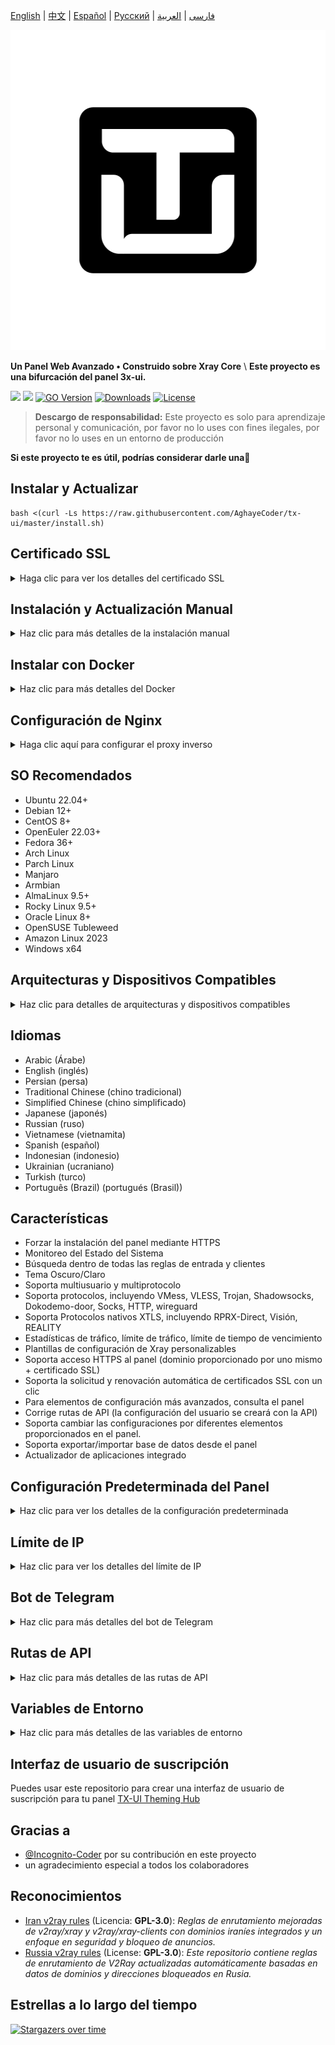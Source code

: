 [English](/README.md) | [中文](/README.zh_CN.md) | [Español](/README.es_ES.md) | [Русский](/README.ru_RU.md) | [فارسی](/README.fa_IR.md) | [العربية](/README.ar_EG.md)

<p align="center">
  <picture>
    <img alt="tx-ui" src="./media/tx-ui-dark.png" style="width:512px;height:512px;">
  </picture>
</p>

**Un Panel Web Avanzado • Construido sobre Xray Core** \ 
**Este proyecto es una bifurcación del panel 3x-ui.**

[![](https://img.shields.io/github/v/release/AghayeCoder/tx-ui.svg)](https://github.com/AghayeCoder/tx-ui/releases)
[![](https://img.shields.io/github/actions/workflow/status/AghayeCoder/tx-ui/release.yml.svg)](#)
[![GO Version](https://img.shields.io/github/go-mod/go-version/AghayeCoder/tx-ui.svg)](#)
[![Downloads](https://img.shields.io/github/downloads/AghayeCoder/tx-ui/total.svg)](#)
[![License](https://img.shields.io/badge/license-GPL%20V3-blue.svg?longCache=true)](https://www.gnu.org/licenses/gpl-3.0.en.html)

> **Descargo de responsabilidad:** Este proyecto es solo para aprendizaje personal y comunicación, por favor no lo uses
> con fines ilegales, por favor no lo uses en un entorno de producción

**Si este proyecto te es útil, podrías considerar darle una**:star2:

## Instalar y Actualizar

```
bash <(curl -Ls https://raw.githubusercontent.com/AghayeCoder/tx-ui/master/install.sh)
```

## Certificado SSL

<details>
  <summary>Haga clic para ver los detalles del certificado SSL</summary>

### ACME

Para gestionar certificados SSL utilizando ACME:

1. Asegúrate de que tu dominio esté correctamente resuelto al servidor.
2. Ejecuta el comando `x-ui` en la terminal y elige `Gestión de Certificados SSL`.
3. Se te presentarán las siguientes opciones:

    - **Get SSL:** Obtener certificados SSL.
    - **Revoke:** Revocar certificados SSL existentes.
    - **Force Renew:** Forzar la renovación de certificados SSL.
    - **Show Existing Domains:** Mostrar todos los certificados de dominio disponibles en el servidor.
    - **Set Certificate Paths for the Panel:** Especificar el certificado para tu dominio que será utilizado por el
      panel.

### Certbot

Para instalar y usar Certbot:

```sh
apt-get install certbot -y
certbot certonly --standalone --agree-tos --register-unsafely-without-email -d yourdomain.com
certbot renew --dry-run
```

### Cloudflare

El script de gestión incluye una aplicación de certificado SSL integrada para Cloudflare. Para usar este script para
solicitar un certificado, necesitas lo siguiente:

- Correo electrónico registrado en Cloudflare
- Clave API Global de Cloudflare
- El nombre de dominio debe estar resuelto al servidor actual a través de Cloudflare

**Cómo obtener la Clave API Global de Cloudflare:**

1. Ejecuta el comando `x-ui` en la terminal y elige `Certificado SSL de Cloudflare`.
2. Visita el enlace: [Tokens de API de Cloudflare](https://dash.cloudflare.com/profile/api-tokens).
3. Haz clic en "Ver Clave API Global" (consulta la captura de pantalla a continuación):
   ![](media/APIKey1.PNG)
4. Es que necesites volver a autenticar tu cuenta. Después de eso, se mostrará la Clave API (consulta la captura
   de pantalla a continuación):
   ![](media/APIKey2.png)

Al utilizarlo, simplemente ingresa tu `nombre de dominio`, `correo electrónico` y `CLAVE API`. El diagrama es el
siguiente:
![](media/DetailEnter.png)

</details>

## Instalación y Actualización Manual

<details>
  <summary>Haz clic para más detalles de la instalación manual</summary>

#### Uso

1. Para descargar la última versión del paquete comprimido directamente en tu servidor, ejecuta el siguiente comando:

```sh
ARCH=$(uname -m)
case "${ARCH}" in
  x86_64 | x64 | amd64) XUI_ARCH="amd64" ;; 
  i*86 | x86) XUI_ARCH="386" ;; 
  armv8* | armv8 | arm64 | aarch64) XUI_ARCH="arm64" ;; 
  armv7* | armv7) XUI_ARCH="armv7" ;; 
  armv6* | armv6) XUI_ARCH="armv6" ;; 
  armv5* | armv5) XUI_ARCH="armv5" ;; 
  *) XUI_ARCH="amd64" ;; 
esac


wget https://github.com/AghayeCoder/tx-ui/releases/latest/download/x-ui-linux-${XUI_ARCH}.tar.gz
```

2. Una vez que se haya descargado el paquete comprimido, ejecuta los siguientes comandos para instalar o actualizar
   x-ui:

```sh
ARCH=$(uname -m)
case "${ARCH}" in
  x86_64 | x64 | amd64) XUI_ARCH="amd64" ;; 
  i*86 | x86) XUI_ARCH="386" ;; 
  armv8* | armv8 | arm64 | aarch64) XUI_ARCH="arm64" ;; 
  armv7* | armv7) XUI_ARCH="armv7" ;; 
  armv6* | armv6) XUI_ARCH="armv6" ;; 
  armv5* | armv5) XUI_ARCH="armv5" ;; 
  *) XUI_ARCH="amd64" ;; 
esac

cd /root/ 
rm -rf x-ui/ /usr/local/x-ui/ /usr/bin/x-ui
tar zxvf x-ui-linux-${XUI_ARCH}.tar.gz
chmod +x x-ui/x-ui x-ui/bin/xray-linux-* x-ui/x-ui.sh
cp x-ui/x-ui.sh /usr/bin/x-ui
cp -f x-ui/x-ui.service /etc/systemd/system/
mv x-ui/ /usr/local/
systemctl daemon-reload
systemctl enable x-ui
systemctl restart x-ui
```

</details>

## Instalar con Docker

<details>
  <summary>Haz clic para más detalles del Docker</summary>

#### Uso

1. Instala Docker:

   ```sh
   bash <(curl -sSL https://get.docker.com)
   ```

2. Clona el Repositorio del Proyecto:

   ```sh
   git clone https://github.com/AghayeCoder/tx-ui.git
   cd tx-ui
   ```

3. Inicia el Servicio

   ```sh
   docker compose up -d
   ```

   O tambien

   ```sh
   docker run -itd \
      -e XRAY_VMESS_AEAD_FORCED=false \
      -v $PWD/db/:/etc/x-ui/ \
      -v $PWD/cert/:/root/cert/ \
      --network=host \
      --restart=unless-stopped \
      --name tx-ui \
      ghcr.io/aghayecoder/tx-ui:latest
   ```

actualizar a la última versión

   ```sh
    cd tx-ui
    docker compose down
    docker compose pull tx-ui
    docker compose up -d
   ```

eliminar tx-ui de docker

   ```sh
    docker stop tx-ui
    docker rm tx-ui
    cd --
    rm -r tx-ui
   ```

</details>

## Configuración de Nginx

<details>
  <summary>Haga clic aquí para configurar el proxy inverso</summary>

#### Proxy inverso Nginx

```nginx
location / {
    proxy_set_header X-Forwarded-For $proxy_add_x_forwarded_for;
    proxy_set_header X-Forwarded-Proto $scheme;
    proxy_set_header Host $http_host;
    proxy_set_header X-Real-IP $remote_addr;
    proxy_set_header Range $http_range;
    proxy_set_header If-Range $http_if_range; 
    proxy_redirect off;
    proxy_pass http://127.0.0.1:2053;
}
```

#### Nginx sub-path

- EAsegúrese de que la "Ruta Raíz de la URL del Panel" en la configuración del panel `/sub` es la misma.
- El `url` en la configuración del panel debe terminar con `/`.

```nginx
location /sub {
    proxy_set_header X-Forwarded-For $proxy_add_x_forwarded_for;
    proxy_set_header X-Forwarded-Proto $scheme;
    proxy_set_header Host $http_host;
    proxy_set_header X-Real-IP $remote_addr;
    proxy_set_header Range $http_range;
    proxy_set_header If-Range $http_if_range; 
    proxy_redirect off;
    proxy_pass http://127.0.0.1:2053;
}
```

</details>

## SO Recomendados

- Ubuntu 22.04+
- Debian 12+
- CentOS 8+
- OpenEuler 22.03+
- Fedora 36+
- Arch Linux
- Parch Linux
- Manjaro
- Armbian
- AlmaLinux 9.5+
- Rocky Linux 9.5+
- Oracle Linux 8+
- OpenSUSE Tubleweed
- Amazon Linux 2023
- Windows x64

## Arquitecturas y Dispositivos Compatibles

<details>
  <summary>Haz clic para detalles de arquitecturas y dispositivos compatibles</summary>

Nuestra plataforma ofrece compatibilidad con una amplia gama de arquitecturas y dispositivos, garantizando flexibilidad
en diversos entornos informáticos. A continuación se presentan las principales arquitecturas que admitimos:

- **amd64**: Esta arquitectura predominante es la estándar para computadoras personales y servidores, y admite la
  mayoría de los sistemas operativos modernos sin problemas.

- **x86 / i386**: Ampliamente adoptada en computadoras de escritorio y portátiles, esta arquitectura cuenta con un
  amplio soporte de numerosos sistemas operativos y aplicaciones, incluidos, entre otros, Windows, macOS y sistemas
  Linux.

- **armv8 / arm64 / aarch64**: Diseñada para dispositivos móviles y embebidos contemporáneos, como teléfonos
  inteligentes y tabletas, esta arquitectura está ejemplificada por dispositivos como Raspberry Pi 4, Raspberry Pi 3,
  Raspberry Pi Zero 2/Zero 2 W, Orange Pi 3 LTS, entre otros.

- **armv7 / arm / arm32**: Sirve como arquitectura para dispositivos móviles y embebidos más antiguos, y sigue siendo
  ampliamente utilizada en dispositivos como Orange Pi Zero LTS, Orange Pi PC Plus, Raspberry Pi 2, entre otros.

- **armv6 / arm / arm32**: Orientada a dispositivos embebidos muy antiguos, esta arquitectura, aunque menos común,
  todavía se utiliza. Dispositivos como Raspberry Pi 1, Raspberry Pi Zero/Zero W, dependen de esta arquitectura.

- **armv5 / arm / arm32**: Una arquitectura más antigua asociada principalmente con sistemas embebidos tempranos, es
  menos común hoy en día pero aún puede encontrarse en dispositivos heredados como versiones antiguas de Raspberry Pi y
  algunos teléfonos inteligentes más antiguos.

</details>

## Idiomas

- Arabic (Árabe)
- English (inglés)
- Persian (persa)
- Traditional Chinese (chino tradicional)
- Simplified Chinese (chino simplificado)
- Japanese (japonés)
- Russian (ruso)
- Vietnamese (vietnamita)
- Spanish (español)
- Indonesian (indonesio)
- Ukrainian (ucraniano)
- Turkish (turco)
- Português (Brazil) (portugués (Brasil))

## Características

- Forzar la instalación del panel mediante HTTPS
- Monitoreo del Estado del Sistema
- Búsqueda dentro de todas las reglas de entrada y clientes
- Tema Oscuro/Claro
- Soporta multiusuario y multiprotocolo
- Soporta protocolos, incluyendo VMess, VLESS, Trojan, Shadowsocks, Dokodemo-door, Socks, HTTP, wireguard
- Soporta Protocolos nativos XTLS, incluyendo RPRX-Direct, Visión, REALITY
- Estadísticas de tráfico, límite de tráfico, límite de tiempo de vencimiento
- Plantillas de configuración de Xray personalizables
- Soporta acceso HTTPS al panel (dominio proporcionado por uno mismo + certificado SSL)
- Soporta la solicitud y renovación automática de certificados SSL con un clic
- Para elementos de configuración más avanzados, consulta el panel
- Corrige rutas de API (la configuración del usuario se creará con la API)
- Soporta cambiar las configuraciones por diferentes elementos proporcionados en el panel.
- Soporta exportar/importar base de datos desde el panel
- Actualizador de aplicaciones integrado

## Configuración Predeterminada del Panel

<details>
  <summary>Haz clic para ver los detalles de la configuración predeterminada</summary>

### Nombre de usuario, Contraseña, Puerto y Ruta Base Web

Si elige no modificar estas configuraciones, se generarán aleatoriamente (esto no se aplica a Docker).

**Configuraciones predeterminadas para Docker:**

- **Nombre de usuario:** admin
- **Contraseña:** admin
- **Puerto:** 2053

### Gestión de la Base de Datos:

Puedes realizar copias de seguridad y restauraciones de la base de datos directamente desde el panel.

- **Ruta de la Base de Datos:**
    - `/etc/x-ui/x-ui.db`

### Ruta Base Web

1. **Restablecer la Ruta Base Web:**
    - Abre tu terminal.
    - Ejecuta el comando `x-ui`.
    - Selecciona la opción `Restablecer la Ruta Base Web`.

2. **Generar o Personalizar la Ruta:**
    - La ruta se generará aleatoriamente, o puedes ingresar una ruta personalizada.

3. **Ver Configuración Actual:**
    - Para ver tu configuración actual, utiliza el comando `x-ui settings` en el terminal o selecciona
      `Ver Configuración Actual` en `x-ui`.

### Recomendación de Seguridad:

- Para mayor seguridad, utiliza una palabra larga y aleatoria en la estructura de tu URL.

**Ejemplos:**

- `http://ip:port/*webbasepath*/panel`
- `http://domain:port/*webbasepath*/panel`

</details>

## Límite de IP

<details>
  <summary>Haz clic para ver los detalles del límite de IP</summary>

#### Uso

**Nota:** El Límite de IP no funcionará correctamente cuando uses Túnel IP.

Para habilitar la funcionalidad de límite de IP, necesitas instalar `fail2ban` y los archivos requeridos siguiendo estos
pasos:

1. Ejecuta el comando `x-ui` en el terminal, luego elige `Gestión de Límite de IP`.
2. Verás las siguientes opciones:

    - **Cambiar la Duración del Bloqueo:** Ajustar la duración de los bloqueos.
    - **Desbloquear a Todos:** Levantar todos los bloqueos actuales.
    - **Revisar los Registros:** Revisar los registros.
    - **Estado de Fail2ban:** Verificar el estado de `fail2ban`.
    - **Reiniciar Fail2ban:** Reiniciar el servicio `fail2ban`.
    - **Desinstalar Fail2ban:** Desinstalar Fail2ban con la configuración.

3. Agrega una ruta para el registro de acceso en el panel configurando `Xray Configs/log/Access log` a `./access.log`,
   luego guarda y reinicia Xray.

</details>

## Bot de Telegram

<details>
  <summary>Haz clic para más detalles del bot de Telegram</summary>

#### Uso

El panel web admite tráfico diario, inicio de sesión en el panel, copia de seguridad de la base de datos, estado del
sistema, información del cliente y otras notificaciones y funciones a través del Bot de Telegram. Para usar el bot,
debes establecer los parámetros relacionados con el bot en el panel, que incluyen:

- Token de Telegram
- ID de chat de administrador(es)
- Hora de Notificación (en sintaxis cron)
- Notificación de Fecha de Caducidad
- Notificación de Capacidad de Tráfico
- Copia de seguridad de la base de datos
- Notificación de Carga de CPU

**Sintaxis de referencia:**

- `30 * * * * *` - Notifica a los 30s de cada punto
- `0 */10 * * * *` - Notifica en el primer segundo de cada 10 minutos
- `@hourly` - Notificación por hora
- `@daily` - Notificación diaria (00:00 de la mañana)
- `@weekly` - Notificación semanal
- `@every 8h` - Notifica cada 8 horas

### Funcionalidades del Bot de Telegram

- Reporte periódico
- Notificación de inicio de sesión
- Notificación de umbral de CPU
- Umbral de Notificación para Fecha de Caducidad y Tráfico para informar con anticipación
- Soporte para menú de reporte de cliente si el nombre de usuario de Telegram del cliente se agrega a las
  configuraciones de usuario
- Soporte para reporte de tráfico de Telegram buscado con UUID (VMESS/VLESS) o Contraseña (TROJAN) - anónimamente
- Bot basado en menú
- Buscar cliente por correo electrónico (solo administrador)
- Ver todas las Entradas
- Ver estado del servidor
- Ver clientes agotados
- Recibir copia de seguridad bajo demanda y en informes periódicos
- Bot multilingüe

### Configuración del Bot de Telegram

- Inicia [Botfather](https://t.me/BotFather) en tu cuenta de Telegram:
  ![Botfather](./media/botfather.png)

- Crea un nuevo bot usando el comando /newbot: Te hará 2 preguntas, Un nombre y un nombre de usuario para tu bot. Ten en
  cuenta que el nombre de usuario debe terminar con la palabra "bot".
  ![Create new bot](./media/newbot.png)

- Inicia el bot que acabas de crear. Puedes encontrar el enlace a tu bot aquí.
  ![token](./media/token.png)

- Ingresa a tu panel y configura los ajustes del bot de Telegram como se muestra a continuación:
  ![Panel Config](./media/panel-bot-config.png)

Ingresa el token de tu bot en el campo de entrada número 3.
Ingresa el ID de chat de usuario en el campo de entrada número 4. Las cuentas de Telegram con esta ID serán los
administradores del bot. (Puedes ingresar más de uno, solo sepáralos con ,)

- ¿Cómo obtener el ID de chat de Telegram? Usa este [bot](https://t.me/useridinfobot), Inicia el bot y te dará el ID de
  chat del usuario de Telegram.
  ![User ID](./media/user-id.png)

</details>

## Rutas de API

<details>
  <summary>Haz clic para más detalles de las rutas de API</summary>

#### Uso

- [Documentación de API](https://www.postman.com/aghayecoder/tx-ui/collection/q1l5l0u/tx-ui)
- `/login` con `POST` datos de usuario: `{username: '', password: ''}` para iniciar sesión
- `/panel/api/inbounds` base para las siguientes acciones:

| Método | Ruta                               | Acción                                                                               |
|:------:|------------------------------------|--------------------------------------------------------------------------------------|
| `GET`  | `"/list"`                          | Obtener todas los Entradas                                                           |
| `GET`  | `"/get/:id"`                       | Obtener Entrada con inbound.id                                                       |
| `GET`  | `"/getClientTraffics/:email"`      | Obtener Tráficos del Cliente con email                                               |
| `GET`  | `"/createbackup"`                  | El bot de Telegram envía copia de seguridad a los admins                             |
| `POST` | `"/add"`                           | Agregar Entrada                                                                      |
| `POST` | `"/del/:id"`                       | Eliminar Entrada                                                                     |
| `POST` | `"/update/:id"`                    | Actualizar Entrada                                                                   |
| `POST` | `"/clientIps/:email"`              | Dirección IP del Cliente                                                             |
| `POST` | `"/clearClientIps/:email"`         | Borrar Dirección IP del Cliente                                                      |
| `POST` | `"/addClient"`                     | Agregar Cliente a la Entrada                                                         |
| `POST` | `"/:id/delClient/:clientId"`       | Eliminar Cliente por clientId*                                                      |
| `POST` | `"/updateClient/:clientId"`        | Actualizar Cliente por clientId*                                                    |
| `POST` | `"/updateClientTraffic/:email"`    | Actualizar el tráfico del cliente por correo electrónico, los valores están en bytes |
| `POST` | `"/:id/resetClientTraffic/:email"` | Restablecer Tráfico del Cliente                                                      |
| `POST` | `"/resetAllTraffics"`              | Restablecer tráfico de todos las Entradas                                            |
| `POST` | `"/resetAllClientTraffics/:id"`    | Restablecer tráfico de todos los clientes en una Entrada                             |
| `POST` | `"/delDepletedClients/:id"`        | Eliminar clientes agotados de la entrada (-1: todos)                                 |
| `POST` | `"/onlines"`                       | Obtener usuarios en línea (lista de correos electrónicos)                            |
| `POST` | `"/depleted"`                      | Obtener usuarios agotados (lista de correos electrónicos)                            |
| `POST` | `"/disabled"`                      | Obtener usuarios desactivado (lista de correos electrónicos)                         |

*- El campo `clientId` debe llenarse por:

- `client.id` para VMESS y VLESS
- `client.password` para TROJAN
- `client.email` para Shadowsocks \ .

`/panel/api/server` base para las siguientes acciones:

| Método | Ruta             | Acción                         |
|:------:|------------------|--------------------------------|
| `GET`  | `"/status"`      | Obtener el estado del servidor |
| `GET`  | `"/restartXrayService"` | Reanudar xray-core             |

[<img src="https://run.pstmn.io/button.svg" alt="Run In Postman" style="width: 128px; height: 32px;">](https://app.getpostman.com/run-collection/5146551-dda3cab3-0e33-485f-96f9-d4262f437ac5?action=collection%2Ffork&source=rip_markdown&collection-url=entityId%3D5146551-dda3cab3-0e33-485f-96f9-d4262f437ac5%26entityType%3Dcollection%26workspaceId%3Dd64f609f-485a-4951-9b8f-876b3f917124)
</details>

## Variables de Entorno

<details>
  <summary>Haz clic para más detalles de las variables de entorno</summary>

#### Uso

| Variable       |                      Tipo                      | Predeterminado |
|----------------|:----------------------------------------------:|:---------------|
| XUI_LOG_LEVEL  | "debug" | "info" | "warn" | "error" |
| XUI_DEBUG      |                   `boolean`                    | `false`        |
| XUI_BIN_FOLDER |                    `string`                    | "bin"        |
| XUI_DB_FOLDER  |                    `string`                    | "/etc/x-ui"  |
| XUI_LOG_FOLDER |                    `string`                    | "/var/log"   |

Ejemplo:

```sh
XUI_BIN_FOLDER="bin" XUI_DB_FOLDER="/etc/x-ui" go build main.go
```

</details>

## Interfaz de usuario de suscripción

Puedes usar este repositorio para crear una interfaz de usuario de suscripción para tu
panel [TX-UI Theming Hub](https://github.com/AghayeCoder/TX-ThemeHub)

## Gracias a

- [@Incognito-Coder](https://github.com/incognito-coder) por su contribución en este proyecto
- un agradecimiento especial a todos los colaboradores

## Reconocimientos

- [Iran v2ray rules](https://github.com/chocolate4u/Iran-v2ray-rules) (Licencia: **GPL-3.0**): _Reglas de enrutamiento
  mejoradas de v2ray/xray y v2ray/xray-clients con dominios iraníes integrados y un enfoque en seguridad y bloqueo de
  anuncios._
- [Russia v2ray rules](https://github.com/runetfreedom/russia-v2ray-rules-dat) (License: **GPL-3.0**): _Este repositorio
  contiene reglas de enrutamiento de V2Ray actualizadas automáticamente basadas en datos de dominios y direcciones
  bloqueados en Rusia._

## Estrellas a lo largo del tiempo

[![Stargazers over time](https://starchart.cc/AghayeCoder/tx-ui.svg?variant=adaptive)](https://starchart.cc/AghayeCoder/tx-ui)
